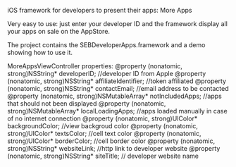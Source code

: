 iOS framework for developers to present their apps: More Apps


Very easy to use: just enter your developer ID and the framework display all your apps on sale on the AppStore.

The project contains the SEBDeveloperApps.framework and a demo showing how to use it.

MoreAppsViewController properties:
@property (nonatomic, strong)NSString* developerID; //developer ID from Apple
@property (nonatomic, strong)NSString* affiliateIdentifier; //token affiliated
@property (nonatomic, strong)NSString* contactEmail; //email address to be contacted
@property (nonatomic, strong)NSMutableArray* notIncludedApps; //apps that should not been displayed
@property (nonatomic, strong)NSMutableArray* localLoadingApps; //apps loaded manually in case of no internet connection
@property (nonatomic, strong)UIColor* backgroundColor; //view backgroud color
@property (nonatomic, strong)UIColor* textsColor; //cell text color
@property (nonatomic, strong)UIColor* borderColor; //cell border color
@property (nonatomic, strong)NSString* websiteLink;  //http link to developer website
@property (nonatomic, strong)NSString* siteTitle; // developer website name
